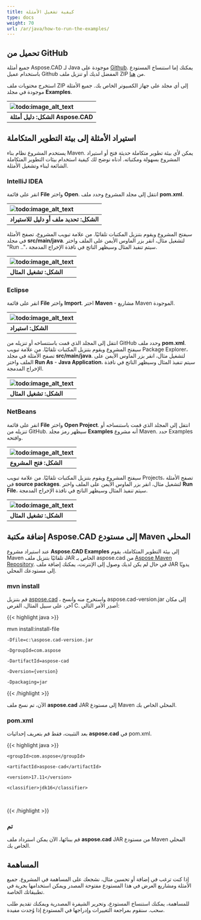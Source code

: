 ```yaml
---
title: كيفية تشغيل الأمثلة
type: docs
weight: 70
url: /ar/java/how-to-run-the-examples/
---
```


## **تحميل من GitHub**

جميع أمثلة Aspose.CAD لـ Java موجودة على [Github](https://github.com/aspose-cad/Aspose.CAD-for-Java). يمكنك إما استنساخ المستودع باستخدام عميل Github المفضل لديك أو تنزيل ملف ZIP من [هنا](https://github.com/aspose-cad/Aspose.CAD-for-Java/archive/master.zip).

استخرج محتويات ملف ZIP إلى أي مجلد على جهاز الكمبيوتر الخاص بك. جميع الأمثلة موجودة في مجلد **Examples**.

|![todo:image_alt_text](https://i.imgur.com/7WsFK0M.png)|
| :- |
|**الشكل: دليل أمثلة Aspose.CAD**|

## **استيراد الأمثلة إلى بيئة التطوير المتكاملة**

يستخدم المشروع نظام بناء Maven. يمكن لأي بيئة تطوير متكاملة حديثة فتح أو استيراد المشروع بسهولة ومكتباته. أدناه نوضح لك كيفية استخدام بيئات التطوير المتكاملة الشائعة لبناء وتشغيل الأمثلة.

### **IntelliJ IDEA**

انقر على قائمة **File** واختر **Open**. انتقل إلى مجلد المشروع وحدد ملف **pom.xml**.

|![todo:image_alt_text](https://i.imgur.com/nPfCrsR.png)|
| :- |
|**الشكل: تحديد ملف أو دليل للاستيراد**|

سيفتح المشروع ويقوم بتنزيل المكتبات تلقائيًا. من علامة تبويب المشروع، تصفح الأمثلة في مجلد **src/main/java**. لتشغيل مثال، انقر بزر الماوس الأيمن على الملف واختر "Run .."، سيتم تنفيذ المثال وسيظهر الناتج في نافذة الإخراج المدمجة.

|![todo:image_alt_text](https://i.imgur.com/nMaSTiG.png)|
| :- |
|**الشكل: تشغيل المثال**|

### **Eclipse**

انقر على قائمة **File** واختر **Import**. اختر **Maven** - مشاريع Maven الموجودة.

|![todo:image_alt_text](https://i.imgur.com/Ca0cHFr.png)|
| :- |
|**الشكل: استيراد**|

انتقل إلى المجلد الذي قمت باستنساخه أو تنزيله من GitHub وحدد ملف **pom.xml**. سيفتح المشروع ويقوم بتنزيل المكتبات تلقائيًا. من علامة تبويب Package Explorer، تصفح الأمثلة في مجلد **src/main/java**. لتشغيل مثال، انقر بزر الماوس الأيمن على الملف واختر **Run As** - **Java Application**، سيتم تنفيذ المثال وسيظهر الناتج في نافذة الإخراج المدمجة.

|![todo:image_alt_text](https://i.imgur.com/7WsFK0M.png)|
| :- |
|**الشكل: تشغيل المثال**|

### **NetBeans**

انقر على قائمة **File** واختر **Open Project**. انتقل إلى المجلد الذي قمت باستنساخه أو تنزيله من GitHub. سيظهر رمز مجلد **Examples** أنه مشروع Maven. حدد Examples وافتحه.

|![todo:image_alt_text](https://i.imgur.com/KOcP5Z2.png)|
| :- |
|**الشكل: فتح المشروع**|

سيفتح المشروع ويقوم بتنزيل المكتبات تلقائيًا. من علامة تبويب Projects، تصفح الأمثلة في **source packages**. لتشغيل مثال، انقر بزر الماوس الأيمن على الملف واختر **Run File**، سيتم تنفيذ المثال وسيظهر الناتج في نافذة الإخراج المدمجة.

|![todo:image_alt_text](https://i.imgur.com/VUUU4BD.png)|
| :- |
|**الشكل: تشغيل المثال**|

## **إضافة مكتبة Aspose.CAD إلى مستودع Maven المحلي**

عند استيراد مشروع **Aspose.CAD Examples** إلى بيئة التطوير المتكاملة، يقوم Maven تلقائيًا بتنزيل ملف JAR الخاص بـ aspose.cad من [Aspose Maven Repository](https://releases.aspose.com/java/repo/). في حال لم يكن لديك وصول إلى الإنترنت، يمكنك إضافة ملف JAR يدويًا إلى مستودعك المحلي.

### **mvn install**

قم بتنزيل [aspose.cad](https://releases.aspose.com/java/repo/com/aspose/aspose-cad/) ، واستخرج منه وانسخ aspose.cad-version.jar إلى مكان آخر، على سبيل المثال، القرص C. أصدِر الأمر التالي:

{{< highlight java >}}

 mvn install:install-file

    -Dfile=c:\aspose.cad-version.jar

    -DgroupId=com.aspose

    -DartifactId=aspose-cad

    -Dversion={version}

    -Dpackaging=jar

{{< /highlight >}}

الآن، تم نسخ ملف **aspose.cad** JAR إلى مستودع Maven المحلي الخاص بك.

### **pom.xml**

بعد التثبيت، فقط قم بتعريف إحداثيات **aspose.cad** في pom.xml.

{{< highlight java >}}

 <dependency>

    <groupId>com.aspose</groupId>

    <artifactId>aspose-cad</artifactId>

    <version>17.11</version>

    <classifier>jdk16</classifier>

 </dependency>

{{< /highlight >}}

### **تم**

قم ببنائها، الآن يمكن استرداد ملف **aspose.cad** JAR من مستودع Maven المحلي الخاص بك.

## **المساهمة**

إذا كنت ترغب في إضافة أو تحسين مثال، نشجعك على المساهمة في المشروع. جميع الأمثلة ومشاريع العرض في هذا المستودع مفتوحة المصدر ويمكن استخدامها بحرية في تطبيقاتك الخاصة.

للمساهمة، يمكنك استنساخ المستودع، وتحرير الشيفرة المصدرية ويمكنك تقديم طلب سحب. سنقوم بمراجعة التغييرات وإدراجها في المستودع إذا وُجدت مفيدة.
